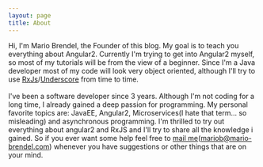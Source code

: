 ```yaml
---
layout: page
title: About
---
```


Hi, I'm Mario Brendel, the Founder of this blog. My goal is to teach you everything about Angular2.
Currently I'm trying to get into Angular2 myself, so most of my tutorials will be from the view of a beginner. Since I'm a Java developer most of my code will look very object oriented, although I'll try to use [RxJs](https://github.com/Reactive-Extensions/RxJS)/[Underscore](http://underscorejs.org/) from time to time.
<br /><br/>
I've been a software developer since 3 years. Although I'm not coding for a long time, I already gained a deep passion for programming. My personal favorite topics are: JavaEE, Angular2, Microservices(I hate that term... so misleading)
and asynchronous programming. I'm thrilled to try out everything about angular2 and RxJS and I'll try to share all the knowledge i gained. So if you ever want some help
feel free to <a href="mailto:mariob@mario-brendel.com">mail me</a>(mariob@mario-brendel.com) whenever you have suggestions or other things that are on your mind.
